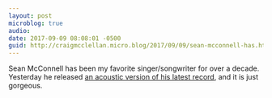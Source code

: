 ```yaml
---
layout: post
microblog: true
audio: 
date: 2017-09-09 08:08:01 -0500
guid: http://craigmcclellan.micro.blog/2017/09/09/sean-mcconnell-has.html
---
```

Sean McConnell has been my favorite singer/songwriter for over a decade. Yesterday he released [an acoustic version of his latest record](https://itunes.apple.com/us/album/undone/id1270845104?uo=4&at=1l3vwJx&ct=microblog&app=music), and it is just gorgeous.
